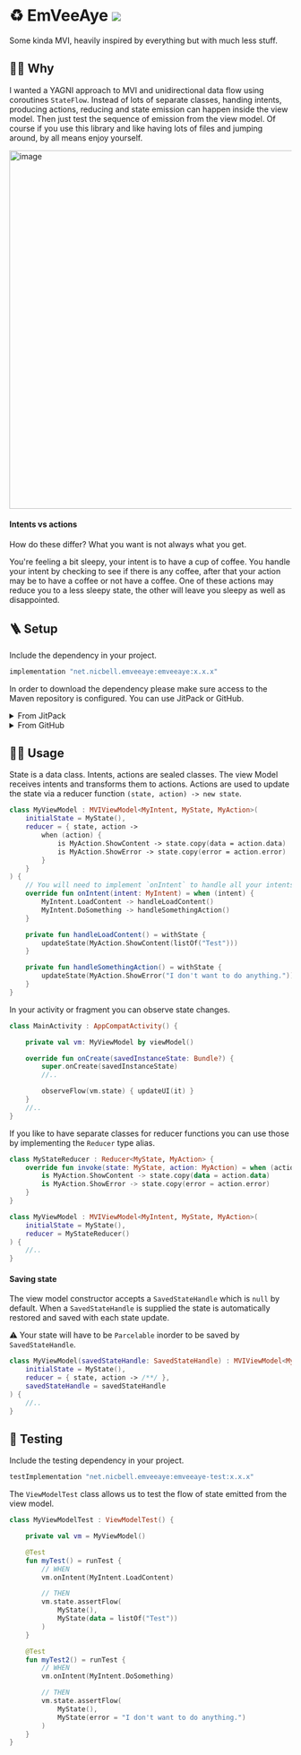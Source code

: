 # ♻️ EmVeeAye [![](https://jitpack.io/v/net.nicbell/emveeaye.svg)](https://jitpack.io/#net.nicbell/emveeaye)

Some kinda MVI, heavily inspired by everything but with much less stuff.

## 🙋🏽 Why

I wanted a YAGNI approach to MVI and unidirectional data flow using coroutines `StateFlow`. Instead
of lots of separate classes, handing intents, producing actions, reducing and state emission can
happen inside the view model. Then just test the sequence of emission from the view model. Of course
if you use this library and like having lots of files and jumping around, by all means enjoy
yourself.

<img width="640" alt="image" src="https://user-images.githubusercontent.com/151842/205030773-707063cb-666f-4eff-a790-fc2b01d22a3e.png">

#### Intents vs actions

How do these differ? What you want is not always what you get.

You're feeling a bit sleepy, your intent is to have a cup of coffee. You handle your intent by checking to see if there is any coffee, after that your action may be to have a coffee or not have a coffee. One of these actions may reduce you to a less sleepy state, the other will leave you sleepy as well as disappointed.

## 🪜 Setup

Include the dependency in your project.

```groovy
implementation "net.nicbell.emveeaye:emveeaye:x.x.x"
```

In order to download the dependency please make sure access to the Maven repository is configured.
You can use JitPack or GitHub.

<details>
  <summary>From JitPack</summary>

JitPack is full configured to work with
the [custom domain](https://jitpack.io/#net.nicbell/emveeaye/latest). Just included the Maven
repository and add the dependency as described above.

```gradle
maven { url 'https://jitpack.io' }
```

</details>

<details>
  <summary>From GitHub</summary>

This repo is public but GitHub's Maven Repository needs authentication.

```gradle
maven {
    name = "GitHubPackages"
    url = uri("https://maven.pkg.github.com/nicbell/EmVeeAye")
    credentials {
        username = github_user
        password = github_token
    }
}
```

To download EmVeeAye you will need to create
a [personal access token](https://github.com/settings/tokens) with `read:packages` scope.

Please do not push your tokens to GitHub, you can store them in `local.properties` instead.

```properties
githubName="username"
githubToken="xxx"
```

</details>

## 🏄🏽 Usage

State is a data class. Intents, actions are sealed classes. The view Model receives intents and
transforms them to actions. Actions are used to update the state via a reducer
function `(state, action) -> new state`.

```kotlin
class MyViewModel : MVIViewModel<MyIntent, MyState, MyAction>(
    initialState = MyState(),
    reducer = { state, action ->
        when (action) {
            is MyAction.ShowContent -> state.copy(data = action.data)
            is MyAction.ShowError -> state.copy(error = action.error)
        }
    }
) {
    // You will need to implement `onIntent` to handle all your intents
    override fun onIntent(intent: MyIntent) = when (intent) {
        MyIntent.LoadContent -> handleLoadContent()
        MyIntent.DoSomething -> handleSomethingAction()
    }

    private fun handleLoadContent() = withState {
        updateState(MyAction.ShowContent(listOf("Test")))
    }

    private fun handleSomethingAction() = withState {
        updateState(MyAction.ShowError("I don't want to do anything."))
    }
}
```

In your activity or fragment you can observe state changes.

```kotlin
class MainActivity : AppCompatActivity() {

    private val vm: MyViewModel by viewModel()

    override fun onCreate(savedInstanceState: Bundle?) {
        super.onCreate(savedInstanceState)
        //..

        observeFlow(vm.state) { updateUI(it) }
    }
    //..
}
```

If you like to have separate classes for reducer functions you can use those by implementing
the `Reducer` type alias.

```kotlin
class MyStateReducer : Reducer<MyState, MyAction> {
    override fun invoke(state: MyState, action: MyAction) = when (action) {
        is MyAction.ShowContent -> state.copy(data = action.data)
        is MyAction.ShowError -> state.copy(error = action.error)
    }
}

class MyViewModel : MVIViewModel<MyIntent, MyState, MyAction>(
    initialState = MyState(),
    reducer = MyStateReducer()
) {
    //..
}
```

#### Saving state

The view model constructor accepts a `SavedStateHandle` which is `null` by default. When
a `SavedStateHandle` is supplied the state is automatically restored and saved with each state
update.

⚠️ Your state will have to be `Parcelable` inorder to be saved by `SavedStateHandle`.

```kotlin
class MyViewModel(savedStateHandle: SavedStateHandle) : MVIViewModel<MyIntent, MyState, MyAction>(
    initialState = MyState(),
    reducer = { state, action -> /**/ },
    savedStateHandle = savedStateHandle
) {
    //..
}
```

## 🔬 Testing

Include the testing dependency in your project.

```groovy
testImplementation "net.nicbell.emveeaye:emveeaye-test:x.x.x"
```

The `ViewModelTest` class allows us to test the flow of state emitted from the view model.

```kotlin
class MyViewModelTest : ViewModelTest() {

    private val vm = MyViewModel()

    @Test
    fun myTest() = runTest {
        // WHEN
        vm.onIntent(MyIntent.LoadContent)

        // THEN
        vm.state.assertFlow(
            MyState(),
            MyState(data = listOf("Test"))
        )
    }

    @Test
    fun myTest2() = runTest {
        // WHEN
        vm.onIntent(MyIntent.DoSomething)

        // THEN
        vm.state.assertFlow(
            MyState(),
            MyState(error = "I don't want to do anything.")
        )
    }
}
```